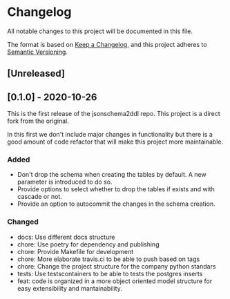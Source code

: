 # Changelog

All notable changes to this project will be documented in this file.

The format is based on [Keep a Changelog](https://keepachangelog.com/en/1.0.0/), and this project adheres to [Semantic Versioning](https://semver.org/spec/v2.0.0.html).

## [Unreleased]

## [0.1.0] - 2020-10-26

This is the first release of the jsonschema2ddl repo. This project is a direct fork from the original.

In this first we don't include major changes in functionality but there is a good amount of code refactor that will make this project more maintainable.

### Added

- Don't drop the schema when creating the tables by default. A new parameter is introduced to do so.
- Provide options to select whether to drop the tables if exists and with cascade or not.
- Provide an option to autocommit the changes in the schema creation.

### Changed

- docs: Use different docs structure
- chore: Use poetry for dependency and publishing
- chore: Provide Makefile for development
- chore: More elaborate travis.ci to be able to push based on tags
- chore: Change the project structure for the company python standars
- tests: Use testscontainers to be able to tests the postgres inserts
- feat: code is organized in a more object oriented model structure for easy extensibility and mantainability.
